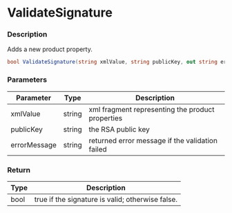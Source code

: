 # ValidateSignature

### Description

Adds a new product property.

```csharp
bool ValidateSignature(string xmlValue, string publicKey, out string errorMessage)
```

### Parameters

| Parameter    |  Type  | Description                                      |
| ------------ | :----: | ------------------------------------------------ |
| xmlValue     | string | xml fragment representing the product properties |
| publicKey    | string | the RSA public key                               |
| errorMessage | string | returned error message if the validation failed  |

### Return

| Type | Description                                      |
| ---- | ------------------------------------------------ |
| bool | true if the signature is valid; otherwise false. |

